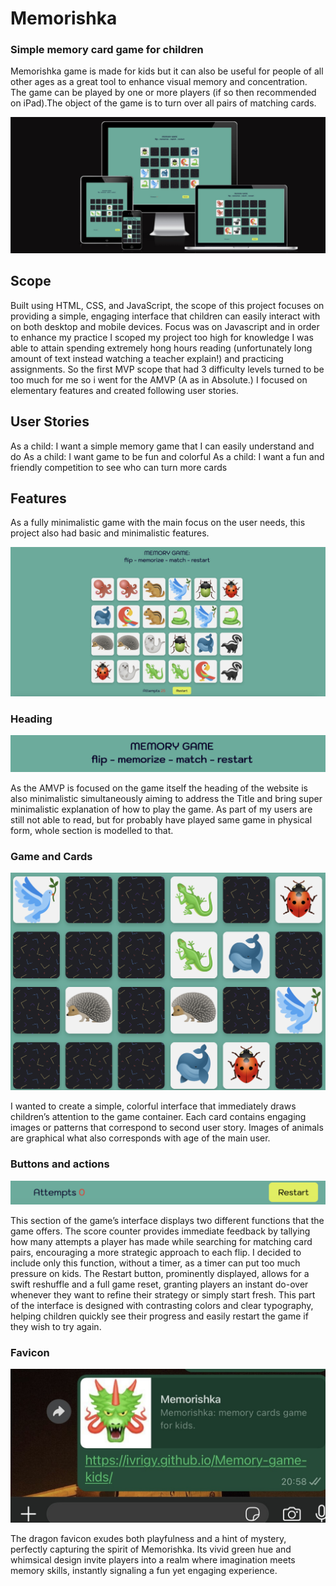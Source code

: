 # Memorishka
### Simple memory card game for children

Memorishka game is made for kids but it can also be useful for people of all other ages as a great tool to enhance visual memory and concentration. The game can be played by one or more players (if so then recommended on iPad).The object of the game is to turn over all pairs of matching cards.

![Memorishka responsive](docs/screenshots/responsive.jpeg)

## Scope

Built using HTML, CSS, and JavaScript, the scope of this project focuses on providing a simple, engaging interface that children can easily interact with on both desktop and mobile devices. Focus was on Javascript and in order to enhance my practice I scoped my project too high for knowledge I was able to attain spending extremely hong hours reading (unfortunately long amount of text instead watching a teacher explain!) and practicing assignments. So the first MVP scope that had 3 difficulty levels turned to be too much for me so i went for the AMVP (A as in Absolute.) I focused on elementary features and created following user stories.  

## User Stories

As a child: I want a simple memory game that I can easily understand and do
As a child: I want game to be fun and colorful
As a child: I want a fun and friendly competition to see who can turn more cards

## Features
As a fully minimalistic game with the main focus on the user needs, this project also had basic and minimalistic features. 

![Homescreen](docs/screenshots/fliped.jpeg)

### Heading 

![Heading](docs/screenshots/header.jpeg)

As the AMVP is focused on the game itself the heading of the website is also minimalistic simultaneously aiming to address the Title and bring super minimalistic explanation of how to play the game. As part of my users are still not able to read, but for probably have played  same game in physical form, whole section is modelled to that. 

### Game and Cards

![Container](docs/screenshots/container.jpeg)

I wanted to create a simple, colorful interface that immediately draws children’s attention to the game container. Each card contains engaging images or patterns that correspond to second user story. Images of animals are graphical what also corresponds with age of the main user. 

### Buttons and actions
![Action](docs/screenshots/actions.jpeg)

This section of the game’s interface displays two different functions that the game offers. The score counter provides immediate feedback by tallying how many attempts a player has made while searching for matching card pairs, encouraging a more strategic approach to each flip. I decided to include only this function, without a timer, as a timer can put too much pressure on kids. The Restart button, prominently displayed, allows for a swift reshuffle and a full game reset, granting players an instant do-over whenever they want to refine their strategy or simply start fresh. This part of the interface is designed with contrasting colors and clear typography, helping children quickly see their progress and easily restart the game if they wish to try again.

### Favicon

![Fav](docs/screenshots/favicon.jpg)

The dragon favicon exudes both playfulness and a hint of mystery, perfectly capturing the spirit of Memorishka. Its vivid green hue and whimsical design invite players into a realm where imagination meets memory skills, instantly signaling a fun yet engaging experience. 